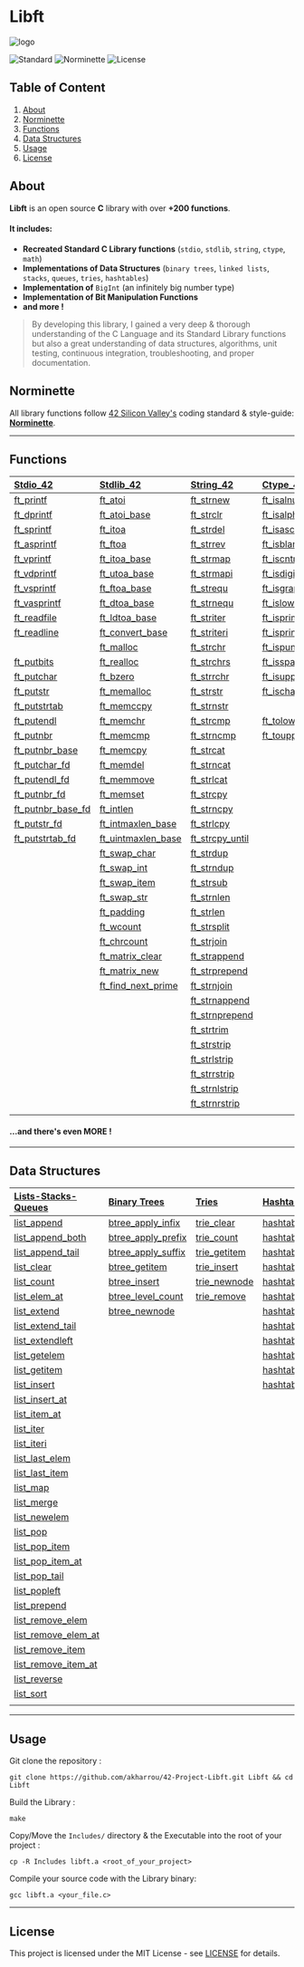 # Libft

![logo]()

![Standard](https://img.shields.io/badge/Standard-ANSI%20C89-red.svg)
![Norminette](https://img.shields.io/badge/Norminette-Checked-lightred.svg)
![License](https://img.shields.io/badge/License-MIT-blue.svg)

## Table of Content

1. [About](#about-libft)
2. [Norminette](#norminette)
3. [Functions](#functions)
4. [Data Structures](#datastructures)
5. [Usage](#usage)
6. [License](#license)

## About <a name="about-libft"></a>

**Libft** is an open source **C** library with over **+200 functions**.

#### It includes:

 * **Recreated Standard C Library functions** (`stdio`, `stdlib`, `string`, `ctype`, `math`)
 * **Implementations of Data Structures** (`binary trees`, `linked lists`, `stacks`, `queues`, `tries`, `hashtables`)
 * **Implementation of** `BigInt` (an infinitely big number type)
 * **Implementation of Bit Manipulation Functions**
 * **and more !**
 
>By developing this library, I gained a very deep & thorough understanding of the C Language and its Standard Library functions but also a great understanding of data structures, algorithms, unit testing, continuous integration, troubleshooting, and proper documentation.

## Norminette <a name="norminette"></a>

All library functions follow [42 Silicon Valley's](https://www.42.us.org/) coding standard & style-guide: **[Norminette](Norminette.en.pdf)**.

----
## Functions <a name="functions"></a>

| [Stdio_42](Includes/stdio_42.h)         | [Stdlib_42](Includes/stdlib_42.h)         | [String_42](Includes/string_42.h)      | [Ctype_42](Includes/ctype_42.h)     | [Math_42](Includes/math_42.h)       |
|:------------------|:-------------------|:----------------|:--------------|:---------------|
| [ft_printf](Stdio/ft_printf.c)         | [ft_atoi](Stdlib/ft_atoi.c)            | [ft_strnew](String/ft_strnew.c)       | [ft_isalnum](Ctype/ft_isalnum.c)    | [ft_max](Math/ft_max.c)         |
| [ft_dprintf](Stdio/ft_dprintf.c)        | [ft_atoi_base](Stdlib/ft_atoi_base.c)       | [ft_strclr](String/ft_strclr.c)       | [ft_isalpha](Ctype/ft_isalpha.c)    | [ft_min](Math/ft_min.c)         |
| [ft_sprintf](Stdio/ft_sprintf.c)        | [ft_itoa](Stdlib/ft_itoa.c)            | [ft_strdel](String/ft_strdel.c)       | [ft_isascii](Ctype/ft_isascii.c)    | [ft_pow](Math/ft_pow.c)         |
| [ft_asprintf](Stdio/ft_asprintf.c)       | [ft_ftoa](Stdlib/ft_ftoa.c)            | [ft_strrev](String/ft_strrev.c)       | [ft_isblank](Ctype/ft_isblank.c)    | [ft_powl](Math/ft_powl.c)        |
| [ft_vprintf](Stdio/ft_vprintf.c)        | [ft_itoa_base](Stdlib/ft_itoa_base.c)       | [ft_strmap](String/ft_strmap.c)       | [ft_iscntrl](Ctype/ft_iscntrl.c)    | [ft_powll](Math/ft_powll.c)       |
| [ft_vdprintf](Stdio/ft_vdprintf.c)       | [ft_utoa_base](Stdlib/ft_utoa_base.c)       | [ft_strmapi](String/ft_strmapi.c)      | [ft_isdigit](Ctype/ft_isdigit.c)    | [ft_sqrt](Math/ft_sqrt.c)        |
| [ft_vsprintf](Stdio/ft_vsprintf.c)       | [ft_ftoa_base](Stdlib/ft_ftoa_base.c)       | [ft_strequ](String/ft_strequ.c)       | [ft_isgraph](Ctype/ft_isgraph.c)    | [ft_round](Math/ft_round.c)       |
| [ft_vasprintf](Stdio/ft_vasprintf.c)      | [ft_dtoa_base](Stdlib/ft_dtoa_base.c)       | [ft_strnequ](String/ft_strnequ.c)      | [ft_islower](Ctype/ft_islower.c)    | [ft_sum](Math/ft_sum.c)         |
| [ft_readfile](Stdio/ft_readfile.c)       | [ft_ldtoa_base](Stdlib/ft_ldtoa_base.c)      | [ft_striter](String/ft_striter.c)      | [ft_isprime](Ctype/ft_isprime.c)    | [ft_sum_generic](Math/ft_sum_generic.c) |
| [ft_readline](Stdio/ft_readline.c)       | [ft_convert_base](Stdlib/ft_convert_base.c)    | [ft_striteri](String/ft_striteri.c)     | [ft_isprint](Ctype/ft_isprint.c)    |               |
|                   | [ft_malloc](Stdlib/ft_malloc.c)          | [ft_strchr](String/ft_strchr.c)       | [ft_ispunct](Ctype/ft_ispunct.c)    |               |
| [ft_putbits](Stdio/ft_putbits.c)        | [ft_realloc](Stdlib/ft_realloc.c)         | [ft_strchrs](String/ft_strchrs.c)      | [ft_isspace](Ctype/ft_isspace.c)    |               |
| [ft_putchar](Stdio/ft_putchar.c)        | [ft_bzero](Stdlib/ft_bzero.c)           | [ft_strrchr](String/ft_strrchr.c)      | [ft_isupper](Ctype/ft_isupper.c)    |               |
| [ft_putstr](Stdio/ft_putstr.c)         | [ft_memalloc](Stdlib/ft_memalloc.c)        | [ft_strstr](String/ft_strstr.c)       | [ft_ischarset](Ctype/ft_ischarset.c)  |               |
| [ft_putstrtab](Stdio/ft_putstrtab.c)      | [ft_memccpy](Stdlib/ft_memccpy.c)         | [ft_strnstr](String/ft_strnstr.c)      |               |               |
| [ft_putendl](Stdio/ft_putendl.c)        | [ft_memchr](Stdlib/ft_memchr.c)          | [ft_strcmp](String/ft_strcmp.c)       | [ft_tolower](Ctype/ft_tolower.c)    |               |
| [ft_putnbr](Stdio/ft_putnbr.c)         | [ft_memcmp](Stdlib/ft_memcmp.c)          | [ft_strncmp](String/ft_strncmp.c)      | [ft_toupper](Ctype/ft_toupper.c)    |               |
| [ft_putnbr_base](Stdio/ft_putnbr_base.c)    | [ft_memcpy](Stdlib/ft_memcpy.c)          | [ft_strcat](String/ft_strcat.c)       |              |               |
| [ft_putchar_fd](Stdio/ft_putchar_fd.c)     | [ft_memdel](Stdlib/ft_memdel.c)          | [ft_strncat](String/ft_strncat.c)      |              |               |
| [ft_putendl_fd](Stdio/ft_putendl_fd.c)     | [ft_memmove](Stdlib/ft_memmove.c)         | [ft_strlcat](String/ft_strlcat.c)      |              |               |
| [ft_putnbr_fd](Stdio/ft_putnbr_fd.c)      | [ft_memset](Stdlib/ft_memset.c)          | [ft_strcpy](String/ft_strcpy.c)       |              |               |
| [ft_putnbr_base_fd](Stdio/ft_putnbr_base_fd.c) | [ft_intlen](Stdlib/ft_intlen.c)          | [ft_strncpy](String/ft_strncpy.c)      |              |               |
| [ft_putstr_fd](Stdio/ft_putstr_fd.c)      | [ft_intmaxlen_base](Stdlib/ft_intmaxlen_base.c)  | [ft_strlcpy](String/ft_strlcpy.c)      |              |               |
| [ft_putstrtab_fd](Stdio/ft_putstrtab_fd.c)   | [ft_uintmaxlen_base](Stdlib/ft_uintmaxlen_base.c) | [ft_strcpy_until](String/ft_strcpy_until.c) |              |               |
|                  | [ft_swap_char](Stdlib/ft_swap_char.c)       | [ft_strdup](String/ft_strdup.c)       |              |               |
|                  | [ft_swap_int](Stdlib/ft_swap_int.c)        | [ft_strndup](String/ft_strndup.c)      |              |               |
|                  | [ft_swap_item](Stdlib/ft_swap_item.c)       | [ft_strsub](String/ft_strsub.c)       |              |               |
|                  | [ft_swap_str](Stdlib/ft_swap_str.c)        | [ft_strnlen](String/ft_strnlen.c)      |              |               |
|                  | [ft_padding](Stdlib/ft_padding.c)         | [ft_strlen](String/ft_strlen.c)       |              |               |
|                  | [ft_wcount](Stdlib/ft_wcount.c)          | [ft_strsplit](String/ft_strsplit.c)     |              |               |
|                  | [ft_chrcount](Stdlib/ft_chrcount.c)        | [ft_strjoin](String/ft_strjoin.c)      |              |               |
|                  | [ft_matrix_clear](Stdlib/ft_matrix_clear.c)    | [ft_strappend](String/ft_strappend.c)    |              |               |
|                  | [ft_matrix_new](Stdlib/ft_matrix_new.c)      | [ft_strprepend](String/ft_strprepend.c)   |              |               |
|                  | [ft_find_next_prime](Stdlib/ft_find_next_prime.c) | [ft_strnjoin](String/ft_strnjoin.c)     |              |               |
|                  |                   | [ft_strnappend](String/ft_strnappend.c)   |              |               |
|                  |                   | [ft_strnprepend](String/ft_strnprepend.c)  |              |               |
|                  |                   | [ft_strtrim](String/ft_strtrim.c)      |              |               |
|                  |                   | [ft_strstrip](String/ft_strstrip.c)     |              |               |
|                  |                   | [ft_strlstrip](String/ft_strlstrip.c)    |              |               |
|                  |                   | [ft_strrstrip](String/ft_strrstrip.c)    |              |               |
|                  |                   | [ft_strnlstrip](String/ft_strnlstrip.c)   |              |               |
|                  |                   | [ft_strnrstrip](String/ft_strnrstrip.c)   |              |               |
|                  |                   |                |              |               |

#### ...and there's even MORE !

----
## Data Structures <a name="datastructures"></a>

| [Lists-Stacks-Queues](Includes/list.h)   | [Binary Trees](Includes/btree.h)          | [Tries](Includes/trie.h)          | [Hashtables](Includes/hashtable.h)         |
|:----------------------|:----------------------|:---------------|:-------------------|
| [list_append](Lists-Stacks-Queues/list_append.c)         | [btree_apply_infix](Binary-Trees/btree_apply_infix.c)   | [trie_clear](Tries/trie_clear.c)   | [hashtab_clear](Hashtables/hashtab_clear.c)    |
| [list_append_both](Lists-Stacks-Queues/list_append_both.c)    | [btree_apply_prefix](Binary-Trees/btree_apply_prefix.c)  | [trie_count](Tries/trie_count.c)   | [hashtab_count](Hashtables/hashtab_count.c)    |
| [list_append_tail](Lists-Stacks-Queues/list_append_tail.c)    | [btree_apply_suffix](Binary-Trees/btree_apply_suffix.c)  | [trie_getitem](Tries/trie_getitem.c) | [hashtab_destroy](Hashtables/hashtab_destroy.c)  |
| [list_clear](Lists-Stacks-Queues/list_clear.c)          | [btree_getitem](Binary-Trees/btree_getitem.c)       | [trie_insert](Tries/trie_insert.c)  | [hashtab_getentry](Hashtables/hashtab_getentry.c) |
| [list_count](Lists-Stacks-Queues/list_count.c)          | [btree_insert](Binary-Trees/btree_insert.c)        | [trie_newnode](Tries/trie_newnode.c) | [hashtab_getitem](Hashtables/hashtab_getitem.c)  |
| [list_elem_at](Lists-Stacks-Queues/list_elem_at.c)        | [btree_level_count](Binary-Trees/btree_level_count.c)   | [trie_remove](Tries/trie_remove.c)  | [hashtab_grow](Hashtables/hashtab_grow.c)     |
| [list_extend](Lists-Stacks-Queues/list_extend.c)         | [btree_newnode](Binary-Trees/btree_newnode.c)       |                | [hashtab_init](Hashtables/hashtab_init.c)     |
| [list_extend_tail](Lists-Stacks-Queues/list_extend_tail.c)    |                       |                | [hashtab_insert](Hashtables/hashtab_insert.c)   |
| [list_extendleft](Lists-Stacks-Queues/list_extendleft.c)     |                       |                | [hashtab_new](Hashtables/hashtab_new.c)      |
| [list_getelem](Lists-Stacks-Queues/list_getelem.c)        |                       |                | [hashtab_popitem](Hashtables/hashtab_popitem.c)  |
| [list_getitem](Lists-Stacks-Queues/list_getitem.c)        |                       |                | [hashtab_remove](Hashtables/hashtab_remove.c)   |
| [list_insert](Lists-Stacks-Queues/list_insert.c)         |                       |                | [hashtab_shrink](Hashtables/hashtab_shrink.c)   |
| [list_insert_at](Lists-Stacks-Queues/list_insert_at.c)      |                       |                |                    |
| [list_item_at](Lists-Stacks-Queues/list_item_at.c)        |                       |                |                    |
| [list_iter](Lists-Stacks-Queues/list_iter.c)           |                       |                |                    |
| [list_iteri](Lists-Stacks-Queues/list_iteri.c)          |                       |                |                    |
| [list_last_elem](Lists-Stacks-Queues/list_last_elem.c)      |                       |                |                    |
| [list_last_item](Lists-Stacks-Queues/list_last_item.c)      |                       |                |                    |
| [list_map](Lists-Stacks-Queues/list_map.c)            |                       |                |                    |
| [list_merge](Lists-Stacks-Queues/list_merge.c)          |                       |                |                    |
| [list_newelem](Lists-Stacks-Queues/list_newelem.c)        |                       |                |                    |
| [list_pop](Lists-Stacks-Queues/list_pop.c)            |                       |                |                    |
| [list_pop_item](Lists-Stacks-Queues/list_pop_item.c)       |                       |                |                    |
| [list_pop_item_at](Lists-Stacks-Queues/list_pop_item_at.c)    |                       |                |                    |
| [list_pop_tail](Lists-Stacks-Queues/list_pop_tail.c)       |                       |                |                    |
| [list_popleft](Lists-Stacks-Queues/list_popleft.c)        |                       |                |                    |
| [list_prepend](Lists-Stacks-Queues/list_prepend.c)        |                       |                |                    |
| [list_remove_elem](Lists-Stacks-Queues/list_remove_elem.c)    |                       |                |                    |
| [list_remove_elem_at](Lists-Stacks-Queues/list_remove_elem_at.c) |                       |                |                    |
| [list_remove_item](Lists-Stacks-Queues/list_remove_item.c)    |                       |                |                    |
| [list_remove_item_at](Lists-Stacks-Queues/list_remove_item_at.c) |                       |                |                    |
| [list_reverse](Lists-Stacks-Queues/list_reverse.c)        |                       |                |                    |
| [list_sort](Lists-Stacks-Queues/list_sort.c)           |                       |                |                    |
|                       |                       |                |                    |


----
## Usage <a name="usage"></a>

Git clone the repository :

	git clone https://github.com/akharrou/42-Project-Libft.git Libft && cd Libft

Build the Library :

	make 

Copy/Move the `Includes/` directory & the Executable into the root of your project :

	cp -R Includes libft.a <root_of_your_project> 

Compile your source code with the Library binary:

	gcc libft.a <your_file.c>

----
## License <a name="license"></a>

This project is licensed under the MIT License - see [LICENSE](LICENSE/) for details.
